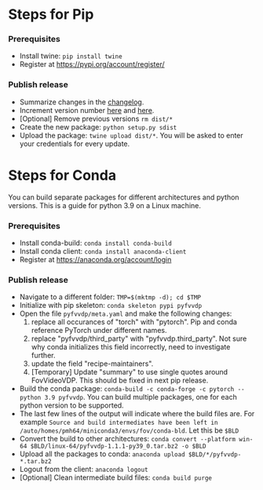 # Steps for Pip
### Prerequisites
- Install twine: `pip install twine`
- Register at https://pypi.org/account/register/

### Publish release
- Summarize changes in the [changelog](ChangeLog.md).
- Increment version number [here](pyfvvdp/fvvdp_data/fvvdp_parameters.json) and [here](setup.py).
- [Optional] Remove previous versions `rm dist/*`
- Create the new package: `python setup.py sdist`
- Upload the package: `twine upload dist/*`. You will be asked to enter your credentials for every update.

# Steps for Conda
You can build separate packages for different architectures and python versions. This is a guide for python 3.9 on a Linux machine.
### Prerequisites
- Install conda-build: `conda install conda-build`
- Install conda client: `conda install anaconda-client`
- Register at https://anaconda.org/account/login

### Publish release
- Navigate to a different folder: `TMP=$(mktmp -d); cd $TMP`
- Initialize with pip skeleton: `conda skeleton pypi pyfvvdp`
- Open the file `pyfvvdp/meta.yaml` and make the following changes:
  1. replace all occurances of "torch" with "pytorch". Pip and conda reference PyTorch under different names.
  2. replace "pyfvvdp/third_party" with "pyfvvdp.third_party". Not sure why conda initializes this field incorrectly, need to investigate further.
  3. update the field "recipe-maintainers".
  4. [Temporary] Update "summary" to use single quotes around FovVideoVDP. This should be fixed in next pip release.
- Build the conda package: `conda-build -c conda-forge -c pytorch --python 3.9 pyfvvdp`. You can build multiple packages, one for each python version to be supported.
- The last few lines of the output will indicate where the build files are. For example `Source and build intermediates have been left in /auto/homes/pmh64/miniconda3/envs/fov/conda-bld`. Let this be `$BLD`
- Convert the build to other architectures: `conda convert --platform win-64 $BLD/linux-64/pyfvvdp-1.1.1-py39_0.tar.bz2 -o $BLD`
- Upload all the packages to conda: `anaconda upload $BLD/*/pyfvvdp-*.tar.bz2`
- Logout from the client: `anaconda logout`
- [Optional] Clean intermediate build files: `conda build purge`
